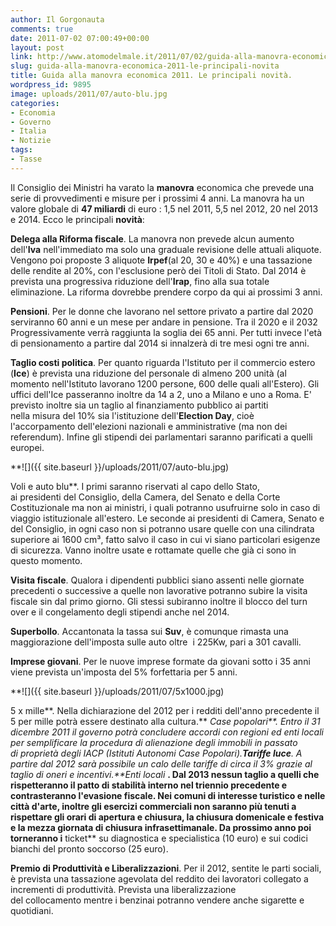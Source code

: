 ```yaml
---
author: Il Gorgonauta
comments: true
date: 2011-07-02 07:00:49+00:00
layout: post
link: http://www.atomodelmale.it/2011/07/02/guida-alla-manovra-economica-2011-le-principali-novita/
slug: guida-alla-manovra-economica-2011-le-principali-novita
title: Guida alla manovra economica 2011. Le principali novità.
wordpress_id: 9895
image: uploads/2011/07/auto-blu.jpg
categories:
- Economia
- Governo
- Italia
- Notizie
tags:
- Tasse
---
```



Il Consiglio dei Ministri ha varato la **manovra** economica che prevede una serie di provvedimenti e misure per i prossimi 4 anni. La manovra ha un valore globale di **47 miliardi** di euro : 1,5 nel 2011, 5,5 nel 2012, 20 nel 2013 e 2014. Ecco le principali **novità**:

**Delega alla Riforma fiscale**. La manovra non prevede alcun aumento dell'**Iva** nell'immediato ma solo una graduale revisione delle attuali aliquote. Vengono poi proposte 3 aliquote **Irpef**(al 20, 30 e 40%) e una tassazione delle rendite al 20%, con l'esclusione però dei Titoli di Stato. Dal 2014 è prevista una progressiva riduzione dell'**Irap**, fino alla sua totale eliminazione. La riforma dovrebbe prendere corpo da qui ai prossimi 3 anni.

**Pensioni**. Per le donne che lavorano nel settore privato a partire dal 2020 serviranno 60 anni e un mese per andare in pensione. Tra il 2020 e il 2032 Progressivamente verrà raggiunta la soglia dei 65 anni. Per tutti invece l'età di pensionamento a partire dal 2014 si innalzerà di tre mesi ogni tre anni.

**Taglio costi politica**. Per quanto riguarda l'Istituto per il commercio estero (**Ice**) è prevista una riduzione del personale di almeno 200 unità (al momento nell'Istituto lavorano 1200 persone, 600 delle quali all'Estero). Gli uffici dell'Ice passeranno inoltre da 14 a 2, uno a Milano e uno a Roma. E' previsto inoltre sia un taglio al finanziamento pubblico ai partiti nella misura del 10% sia l'istituzione dell'**Election Day**, cioè l'accorpamento dell'elezioni nazionali e amministrative (ma non dei referendum). Infine gli stipendi dei parlamentari saranno parificati a quelli europei.

**![]({{ site.baseurl }}/uploads/2011/07/auto-blu.jpg)

Voli e auto blu**. I primi saranno riservati al capo dello Stato, ai presidenti del Consiglio, della Camera, del Senato e della Corte Costituzionale ma non ai ministri, i quali potranno usufruirne solo in caso di viaggio istituzionale all'estero. Le seconde ai presidenti di Camera, Senato e del Consiglio, in ogni caso non si potranno usare quelle con una cilindrata superiore ai 1600 cm³, fatto salvo il caso in cui vi siano particolari esigenze di sicurezza. Vanno inoltre usate e rottamate quelle che già ci sono in questo momento.

**Visita fiscale**. Qualora i dipendenti pubblici siano assenti nelle giornate precedenti o successive a quelle non lavorative potranno subire la visita fiscale sin dal primo giorno. Gli stessi subiranno inoltre il blocco del turn over e il congelamento degli stipendi anche nel 2014.

**Superbollo**. Accantonata la tassa sui **Suv**, è comunque rimasta una maggiorazione dell'imposta sulle auto oltre  i 225Kw, pari a 301 cavalli.

**Imprese giovani**. Per le nuove imprese formate da giovani sotto i 35 anni viene prevista un'imposta del 5% forfettaria per 5 anni.

**![]({{ site.baseurl }}/uploads/2011/07/5x1000.jpg)

5 x mille**. Nella dichiarazione del 2012 per i redditi dell'anno precedente il 5 per mille potrà essere destinato alla cultura.** _Case popolari**. Entro il 31 dicembre 2011 il governo potrà concludere accordi con regioni ed enti locali per semplificare la procedura di alienazione degli immobili in passato di proprietà degli IACP (Istituti Autonomi Case Popolari).**Tariffe luce**. A partire dal 2012 sarà possibile un calo delle tariffe di circa il 3% grazie al taglio di oneri e incentivi.**Enti locali_ **. Dal 2013 nessun taglio a quelli che rispetteranno il patto di stabilità interno nel triennio precedente e contrasteranno l'evasione fiscale. Nei comuni di interesse turistico e nelle città d'arte, inoltre gli esercizi commerciali non saranno più tenuti a rispettare gli orari di apertura e chiusura, la chiusura domenicale e festiva e la mezza giornata di chiusura infrasettimanale. Da prossimo anno poi torneranno i** ticket** su diagnostica e specialistica (10 euro) e sui codici bianchi del pronto soccorso (25 euro).

**Premio di Produttività e Liberalizzazioni**. Per il 2012, sentite le parti sociali, è prevista una tassazione agevolata del reddito dei lavoratori collegato a incrementi di produttività. Prevista una liberalizzazione del collocamento mentre i benzinai potranno vendere anche sigarette e quotidiani.
